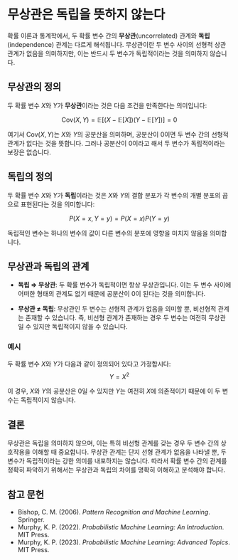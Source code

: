 # 무상관은 독립을 뜻하지 않는다

확률 이론과 통계학에서, 두 확률 변수 간의 **무상관**(uncorrelated) 관계와 **독립**(independence) 관계는 다르게 해석됩니다. 무상관이란 두 변수 사이의 선형적 상관 관계가 없음을 의미하지만, 이는 반드시 두 변수가 독립적이라는 것을 의미하지 않습니다.

## 무상관의 정의

두 확률 변수 $X$와 $Y$가 **무상관**이라는 것은 다음 조건을 만족한다는 의미입니다:

$$
\text{Cov}(X, Y) = \mathbb{E}[(X - \mathbb{E}[X])(Y - \mathbb{E}[Y])] = 0
$$

여기서 $\text{Cov}(X, Y)$는 $X$와 $Y$의 공분산을 의미하며, 공분산이 0이면 두 변수 간의 선형적 관계가 없다는 것을 뜻합니다. 그러나 공분산이 0이라고 해서 두 변수가 독립적이라는 보장은 없습니다.

## 독립의 정의

두 확률 변수 $X$와 $Y$가 **독립**이라는 것은 $X$와 $Y$의 결합 분포가 각 변수의 개별 분포의 곱으로 표현된다는 것을 의미합니다:

$$
P(X = x, Y = y) = P(X = x)P(Y = y)
$$

독립적인 변수는 하나의 변수의 값이 다른 변수의 분포에 영향을 미치지 않음을 의미합니다.

## 무상관과 독립의 관계

- **독립 ⇒ 무상관**: 두 확률 변수가 독립적이면 항상 무상관입니다. 이는 두 변수 사이에 어떠한 형태의 관계도 없기 때문에 공분산이 0이 된다는 것을 의미합니다.
  
- **무상관 ≠ 독립**: 무상관인 두 변수는 선형적 관계가 없음을 의미할 뿐, 비선형적 관계는 존재할 수 있습니다. 즉, 비선형 관계가 존재하는 경우 두 변수는 여전히 무상관일 수 있지만 독립적이지 않을 수 있습니다.

### 예시

두 확률 변수 $X$와 $Y$가 다음과 같이 정의되어 있다고 가정합시다:
$$
Y = X^2
$$

이 경우, $X$와 $Y$의 공분산은 0일 수 있지만 $Y$는 여전히 $X$에 의존적이기 때문에 이 두 변수는 독립적이지 않습니다.

## 결론

무상관은 독립을 의미하지 않으며, 이는 특히 비선형 관계를 갖는 경우 두 변수 간의 상호작용을 이해할 때 중요합니다. 무상관 관계는 단지 선형 관계가 없음을 나타낼 뿐, 두 변수가 독립적이라는 강한 의미를 내포하지는 않습니다. 따라서 확률 변수 간의 관계를 정확히 파악하기 위해서는 무상관과 독립의 차이를 명확히 이해하고 분석해야 합니다.

## 참고 문헌

- Bishop, C. M. (2006). *Pattern Recognition and Machine Learning*. Springer.
- Murphy, K. P. (2022). *Probabilistic Machine Learning: An Introduction*. MIT Press.
- Murphy, K. P. (2023). *Probabilistic Machine Learning: Advanced Topics*. MIT Press.
